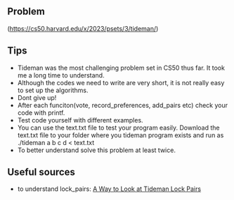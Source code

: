 ## Problem 
(https://cs50.harvard.edu/x/2023/psets/3/tideman/)

## Tips

* Tideman was the most challenging problem set in CS50 thus far. It took me a long time to understand.
* Although the codes we need to write are very short, it is not really easy to set up the algorithms.
* Dont give up!
* After each funciton(vote, record_preferences, add_pairs etc) check your code with printf. 
* Test code yourself with different examples.
* You can use the text.txt file to test your program easily. Download the text.txt file to your folder where you tideman program exists and run as ./tideman a b c d < text.txt
* To better understand solve this problem at least twice.



## Useful sources
* to understand lock_pairs: [A Way to Look at Tideman Lock Pairs](https://gist.github.com/nicknapoli82/6c5a1706489e70342e9a0a635ae738c9)
